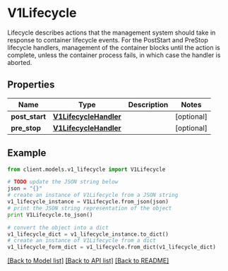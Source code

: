 # V1Lifecycle

Lifecycle describes actions that the management system should take in response to container lifecycle events. For the PostStart and PreStop lifecycle handlers, management of the container blocks until the action is complete, unless the container process fails, in which case the handler is aborted.

## Properties
Name | Type | Description | Notes
------------ | ------------- | ------------- | -------------
**post_start** | [**V1LifecycleHandler**](V1LifecycleHandler.md) |  | [optional] 
**pre_stop** | [**V1LifecycleHandler**](V1LifecycleHandler.md) |  | [optional] 

## Example

```python
from client.models.v1_lifecycle import V1Lifecycle

# TODO update the JSON string below
json = "{}"
# create an instance of V1Lifecycle from a JSON string
v1_lifecycle_instance = V1Lifecycle.from_json(json)
# print the JSON string representation of the object
print V1Lifecycle.to_json()

# convert the object into a dict
v1_lifecycle_dict = v1_lifecycle_instance.to_dict()
# create an instance of V1Lifecycle from a dict
v1_lifecycle_form_dict = v1_lifecycle.from_dict(v1_lifecycle_dict)
```
[[Back to Model list]](../README.md#documentation-for-models) [[Back to API list]](../README.md#documentation-for-api-endpoints) [[Back to README]](../README.md)


